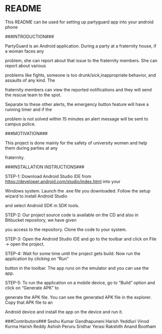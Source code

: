 # README #

This README can be used for setting up partyguard app into your android phone

###INTRODUCTION###

PartyGuard is an Android application. During a party at a fraternity house, if a woman faces any 

problem, she can report about that issue to the fraternity members. She can report about various 

problems like fights, someone is too drunk/sick,inappropriate behavior, and assaults of any kind. The 

fraternity members can view the reported notifications and they will send the rescue team to the spot. 

Separate to these other alerts, the emergency button feature will have a running timer and if the 

problem is not solved within 15 minutes an alert message will be sent to campus police.

###MOTIVATION###

This project is done mainly for the safety of university women and help them during parties at any 

fraternity. 


###INSTALLATION INSTRUCTIONS###

STEP-1: Download Android Studio IDE from https://developer.android.com/studio/index.html into your 

Windows system. Launch the .exe file you downloaded. Follow the setup wizard to install Android Studio 

and select Android SDK in SDK tools. 

STEP-2: Our project source code is available on the CD and also in Bitbucket repository, we have given 

you access to the repository. Clone the code to your system.

STEP-3: Open the Android Studio IDE and go to the toolbar and click on File -> open the project.

STEP-4: Wait for some time until the project gets build. Now run the application by clicking on “Run” 

button in the toolbar. The app runs on the emulator and you can use the app. 

STEP-5: To run the application on a mobile device, go to “Build” option and click on “Generate APK” to 

generate the APK file. You can see the generated APK file in the explorer. Copy that APK file to an 

Android device and install the app on the device and run it.

###Contributors###
Seshu Kumar Gandhapuneni
Harish Yeddluri
Vinod Kurma
Harish Reddy 
Ashish Peruru
Sridhar Yerasi
Rakshith Anand Bootham
